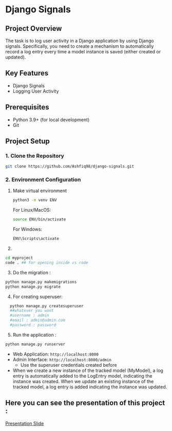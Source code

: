 # Django Signals
## Project Overview

The task is to log user activity in a Django application by using Django signals. Specifically, you need to create a mechanism to automatically record a log entry every time a model instance is saved (either created or updated).

## Key Features

 - Django Signals 
 - Logging User Activity

## Prerequisites
- Python 3.9+ (for local development)
- Git


## Project Setup

### 1. Clone the Repository

```bash
git clone https://github.com/Ashfiq98/django-signals.git
```
### 2. Environment Configuration

1. Make virtual environment
   ```bash
   python3 -m venv ENV 
   ```
   For Linux/MacOS:
   ```bash
   source ENV/bin/activate
   ```
   For Windows:
   ```bash
   ENV\Scripts\activate
   ```
2. 
```bash
cd myproject
code . ## for opening inside vs code
```
3. Do the migration :  
```bash
python manage.py makemigrations
python manage.py migrate
```
4. For creating superuser:
```bash
  python manage.py createsuperuser
  ##whatever you want
  #username : admin
  #email : admin@admin.com
  #password : password
```
5. Run the application :
```bash
python manage.py runserver
```
- Web Application: `http://localhost:8000`
- Admin Interface: `http://localhost:8000/admin`
  - Use the superuser credentials created before
- When we create a new instance of the tracked model (MyModel), a log     
  entry is automatically added to the LogEntry model, indicating the instance was created. 
  When we update an existing instance of the tracked model, a log entry is added indicating the instance was updated. 
## Here you can see the presentation of this project : 
<a href = "https://docs.google.com/presentation/d/1tuQKdGpP3Ymv49StXabv9B1ZCJ0MAkWmWmRzX4dksCg/edit?usp=sharing "> Presentation Slide </a>
